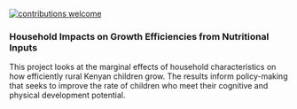 [![contributions welcome](https://img.shields.io/badge/contributions-welcome-brightgreen.svg?style=flat)](https://github.com/AJKappes/DEA_Stunting/issues)

### Household Impacts on Growth Efficiencies from Nutritional Inputs

This project looks at the marginal effects of household characteristics on how efficiently rural Kenyan children grow. The results inform policy-making that seeks to improve the rate of children who meet their cognitive and physical development potential.

